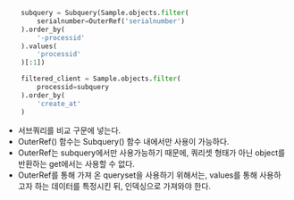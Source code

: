 ```python
    subquery = Subquery(Sample.objects.filter(
        serialnumber=OuterRef('serialnumber')
    ).order_by(
        '-processid'
    ).values(
        'processid'
    )[:1])

    filtered_client = Sample.objects.filter(
        processid=subquery
    ).order_by(
        'create_at'
    )
```

- 서브쿼리를 비교 구문에 넣는다. 
- OuterRef() 함수는 Subquery() 함수 내에서만 사용이 가능하다. 
- OuterRef는 subquery에서만 사용가능하기 때문에, 쿼리셋 형태가 아닌 object를 반환하는 get에서는 사용할 수 없다. 
- OuterRef를 통해 가져 온 queryset을 사용하기 위해서는, values를 통해 사용하고자 하는 데이터를 특정시킨 뒤, 인덱싱으로 가져와야 한다. 
